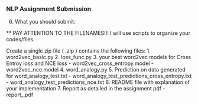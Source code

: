 ### NLP Assignment Submission  


6. What you should submit:
  
  ** PAY ATTENTION TO THE FILENAMES!!! 
  I will use scripts to organize your codes/files. 

  Create a single zip file ( <SBUID>.zip ) contains the following files:
      1. word2vec_basic.py
      2. loss_func.py
      3. your best word2vec models for Cross Entroy loss and NCE loss
        - word2vec_cross_entropy.model
        - word2vec_nce.model
      4. word_analogy.py
      5. Prediction on data generated for word_analogy_test.txt
        - word_analogy_test_predictions_cross_entropy.txt
        - word_analogy_test_predictions_nce.txt
      6. README file with explanation of your implementation
      7. Report as detailed in the assignment pdf
        - report_<SBUID>.pdf





